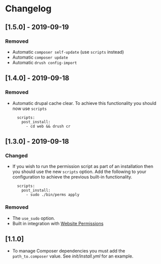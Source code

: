 # Changelog

## [1.5.0] - 2019-09-19

### Removed

- Automatic `composer self-update` (use `scripts` instead)
- Automatic `composer update`
- Automatic `drush config-import`
  
## [1.4.0] - 2019-09-18

### Removed
- Automatic drupal cache clear.  To achieve this functionality you should now use `scripts`

        scripts:
          post_install:
            - cd web && drush cr
  
## [1.3.0] - 2019-09-18
  
### Changed
- If you wish to run the permission script as part of an installation then you should use the new `scripts` option.  Add the following to your configuration to achieve the previous built-in functionality.

        scripts:
          post_install:
            - sudo ./bin/perms apply
  
### Removed
- The `use_sudo` option.
- Built in integration with [Website Permissions](https://github.com/aklump/website-perms)
  
## [1.1.0]

- To manage Composer dependencies you must add the `path_to.composer` value.  See _init/install.yml_ for an example.
